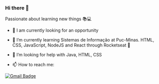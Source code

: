 <!--
<img width="auto" src="https://github.com/tgmarinho/tgmarinho/blob/master/banner.png">
-->

### Hi there 👋

Passionate about learning new things :books::computer:

<!--
**el-indioBR/el-indioBR** is a ✨ _special_ ✨ repository because its `README.md` (this file) appears on your GitHub profile.

Here are some ideas to get you started:


- 👯 I’m looking to collaborate on ... 
- 💬 Ask me about ...
 ...
- 😄 Pronouns: ...
- ⚡ Fun fact: ...
-->

- 🔭 I am currently looking for an opportunity

- 🌱 I’m currently learning Sistemas de Informação at Puc-Minas. HTML, CSS, JavaScript, NodeJS and React through Rocketseat :rocket:

- 🤔 I’m looking for help with Java, HTML, CSS

- 📫 How to reach me: 

[![Gmail Badge](https://img.shields.io/badge/-fellipelipequeirozsil@gmail.com-c14438?style=flat-square&logo=Gmail&logoColor=white&link=mailto:fellipelipequeirozsil@gmail.com)](mailto:fellipelipequeirozsil@gmail.com)
